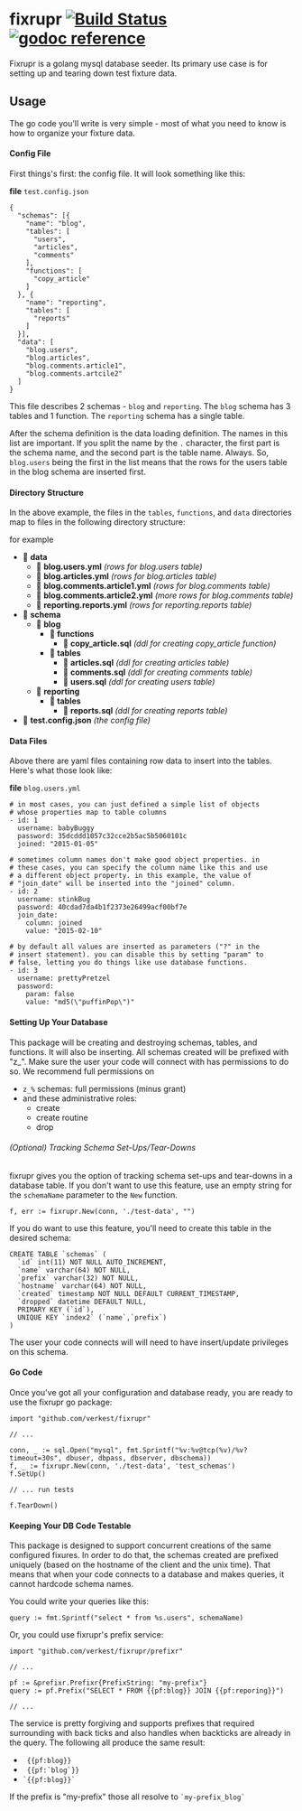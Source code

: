 # fixrupr&nbsp;[![Build Status](https://travis-ci.org/verkestk/fixrupr.svg?branch=master)](https://travis-ci.org/verkestk/fixrupr)&nbsp;[![godoc reference](https://godoc.org/github.com/verkestk/fixrupr?status.png)](https://godoc.org/github.com/verkestk/fixrupr)

Fixrupr is a golang mysql database seeder. Its primary use case is for setting up and tearing down test fixture data.

## Usage

The go code you'll write is very simple - most of what you need to know is how to organize your fixture data.

#### Config File

First things's first: the config file. It will look something like this:

**file** ```test.config.json```

```
{
  "schemas": [{
    "name": "blog",
    "tables": [
      "users",
      "articles",
      "comments"
    ],
    "functions": [
      "copy_article"
    ]
  }, {
  	"name": "reporting",
  	"tables": [
  	  "reports"
  	]
  }],
  "data": [
    "blog.users",
    "blog.articles",
    "blog.comments.article1",
    "blog.comments.artcile2"
  ]
}

```

This file describes 2 schemas - ```blog``` and ```reporting```.  The ```blog``` schema has 3 tables and 1 function. The ```reporting``` schema has a single table.

After the schema definition is the data loading definition. The names in this list are important. If you split the name by the ```.``` character, the first part is the schema name, and the second part is the table name. Always. So, ```blog.users``` being the first in the list means that the rows for the users table in the blog schema are inserted first.

#### Directory Structure

In the above example, the files in the ```tables```, ```functions```, and ```data``` directories map to files in the following directory structure:

for example

- 📁 **data**
  - 📄 **blog.users.yml** _(rows for blog.users table)_
  - 📄 **blog.articles.yml** _(rows for blog.articles table)_
  - 📄 **blog.comments.article1.yml** _(rows for blog.comments table)_
  - 📄 **blog.comments.article2.yml** _(more rows for blog.comments table)_
  - 📄 **reporting.reports.yml** _(rows for reporting.reports table)_
- 📁 **schema**
  - 📁 **blog**
    - 📁 **functions**
      - 📄 **copy_article.sql** _(ddl for creating copy_article function)_
    - 📁 **tables**
      - 📄 **articles.sql** _(ddl for creating articles table)_
      - 📄 **comments.sql** _(ddl for creating comments table)_
      - 📄 **users.sql** _(ddl for creating users table)_
  - 📁 **reporting**
    - 📁 **tables**
      - 📄 **reports.sql** _(ddl for creating reports table)_
- 📄 **test.config.json** _(the config file)_

#### Data Files

Above there are yaml files containing row data to insert into the tables. Here's what those look like:

**file** ```blog.users.yml```

```
# in most cases, you can just defined a simple list of objects
# whose properties map to table columns
- id: 1
  username: babyBuggy
  password: 35dcddd1057c32cce2b5ac5b5060101c
  joined: "2015-01-05"

# sometimes column names don't make good object properties. in
# these cases, you can specify the column name like this and use
# a different object property. in this example, the value of
# "join_date" will be inserted into the "joined" column.
- id: 2
  username: stinkBug
  password: 40cdad7da4b1f2373e26499acf00bf7e
  join_date:
    column: joined
    value: "2015-02-10"

# by default all values are inserted as parameters ("?" in the
# insert statement). you can disable this by setting "param" to
# false, letting you do things like use database functions.
- id: 3
  username: prettyPretzel
  password:
    param: false
    value: "md5(\"puffinPop\")"
```

#### Setting Up Your Database

This package will be creating and destroying schemas, tables, and functions. It will also be inserting. All schemas created will be prefixed with "z_". Make sure the user your code will connect with has permissions to do so. We recommend full permissions on

- ```z_%``` schemas: full permissions (minus grant)
- and these administrative roles:
  - create
  - create routine
  - drop

###### (Optional) Tracking Schema Set-Ups/Tear-Downs

fixrupr gives you the option of tracking schema set-ups and tear-downs in a database table. If you don't want to use this feature, use an empty string for the ```schemaName``` parameter to the ```New``` function.

```
f, err := fixrupr.New(conn, './test-data', "")
```

If you do want to use this feature, you'll need to create this table in the desired schema:

```
CREATE TABLE `schemas` (
  `id` int(11) NOT NULL AUTO_INCREMENT,
  `name` varchar(64) NOT NULL,
  `prefix` varchar(32) NOT NULL,
  `hostname` varchar(64) NOT NULL,
  `created` timestamp NOT NULL DEFAULT CURRENT_TIMESTAMP,
  `dropped` datetime DEFAULT NULL,
  PRIMARY KEY (`id`),
  UNIQUE KEY `index2` (`name`,`prefix`)
)
```

The user your code connects will will need to have insert/update privileges on this schema.

#### Go Code


Once you've got all your configuration and database ready, you are ready to use the fixrupr go package:

```
import "github.com/verkest/fixrupr"

// ...

conn, _ := sql.Open("mysql", fmt.Sprintf("%v:%v@tcp(%v)/%v?timeout=30s", dbuser, dbpass, dbserver, dbschema))
f, _ := fixrupr.New(conn, './test-data', 'test_schemas')
f.SetUp()

// ... run tests

f.TearDown()
```

#### Keeping Your DB Code Testable

This package is designed to support concurrent creations of the same configured fixures. In order to do that, the schemas created are prefixed uniquely (based on the hostname of the client and the unix time). That means that when your code connects to a database and makes queries, it cannot hardcode schema names.

You could write your queries like this:

```
query := fmt.Sprintf("select * from %s.users", schemaName)
```

Or, you could use fixrupr's prefix service:

```
import "github.com/verkest/fixrupr/prefixr"

// ...

pf := &prefixr.Prefixr{PrefixString: "my-prefix"}
query := pf.Prefix("SELECT * FROM {{pf:blog}} JOIN {{pf:reporing}}")

// ...
```

The service is pretty forgiving and supports prefixes that required surrounding with back ticks and also handles when backticks are already in the query.  The following all produce the same result:

- ``` {{pf:blog}}```
- ``` {{pf:`blog`}}```
- ``` `{{pf:blog}}` ```

If the prefix is "my-prefix" those all resolve to ``` `my-prefix_blog` ```
